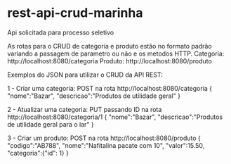 # rest-api-crud-marinha
Api solicitada para processo seletivo

As rotas para o CRUD de categoria e produto estão no formato padrão variando a passagem de parametro ou não e os metodos HTTP.
Categoria: http://localhost:8080/categoria
Produto: http://localhost:8080/produto

Exemplos do JSON para utilizar o CRUD da API REST:

1 - Criar uma categoria:  POST na rota http://localhost:8080/categoria
{
	"nome":"Bazar",
	"descricao":"Produtos de utilidade geral"
}

2 - Atualizar uma categoria: PUT passando ID na rota http://localhost:8080/categoria/1
{
	"nome":"Bazar",
	"descricao":"Produtos de utilidade geral para o lar"
}

3 - Criar um produto: POST na rota http://localhost:8080/produto
{
	"codigo":"AB788",
	"nome":"Nafitalina pacate com 10",
	"valor":15.50,
	"categoria":{"id": 1}
}
